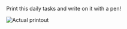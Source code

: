 Print this daily tasks and write on it with a pen!

![Actual printout](https://user-images.githubusercontent.com/594871/186113649-ece82e1d-72f2-4533-b8e5-37c5fd5a3c8a.jpg)
